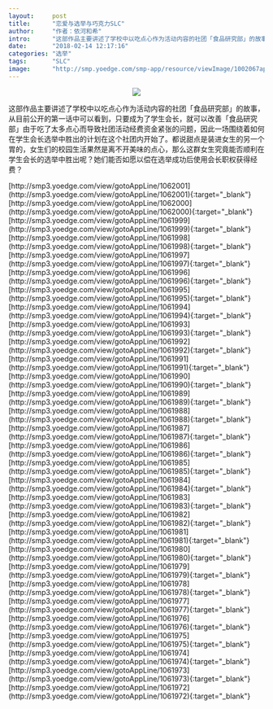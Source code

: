 ```yaml
---
layout:     post
title:      "恋爱与选举与巧克力SLC"
author:     "作者：依河和希"
intro:      "这部作品主要讲述了学校中以吃点心作为活动内容的社团「食品研究部」的故事，从目前公开的第一话中可以看到，只要成为了学生会长，就可以改善「食品研究部」由于吃了太多点心而导致社团活动经费资金紧张的问题，因此一场围绕着如何在学生会长选举中胜出的计划在这个社团内开始了。都说甜点是装进女生的另一个胃的，女生们的校园生活果然是离不开美味的点心，那么这群女生究竟能否顺利在学生会长的选举中胜出呢？她们能否如愿以偿在选举成功后使用会长职权获得经费？"
date:       "2018-02-14 12:17:16"
categories: "选举"
tags:       "SLC"
image:      "http://smp.yoedge.com/smp-app/resource/viewImage/1002067appline.png"
---
```

<div style="text-align: center">
<p><img src="http://smp.yoedge.com/smp-app/resource/viewImage/1002067appline.png"/></p>
</div>
<p class="post-meta">
<span>这部作品主要讲述了学校中以吃点心作为活动内容的社团「食品研究部」的故事，从目前公开的第一话中可以看到，只要成为了学生会长，就可以改善「食品研究部」由于吃了太多点心而导致社团活动经费资金紧张的问题，因此一场围绕着如何在学生会长选举中胜出的计划在这个社团内开始了。都说甜点是装进女生的另一个胃的，女生们的校园生活果然是离不开美味的点心，那么这群女生究竟能否顺利在学生会长的选举中胜出呢？她们能否如愿以偿在选举成功后使用会长职权获得经费？</span>
</p>
[http://smp3.yoedge.com/view/gotoAppLine/1062001](http://smp3.yoedge.com/view/gotoAppLine/1062001){:target="_blank"}
[http://smp3.yoedge.com/view/gotoAppLine/1062000](http://smp3.yoedge.com/view/gotoAppLine/1062000){:target="_blank"}
[http://smp3.yoedge.com/view/gotoAppLine/1061999](http://smp3.yoedge.com/view/gotoAppLine/1061999){:target="_blank"}
[http://smp3.yoedge.com/view/gotoAppLine/1061998](http://smp3.yoedge.com/view/gotoAppLine/1061998){:target="_blank"}
[http://smp3.yoedge.com/view/gotoAppLine/1061997](http://smp3.yoedge.com/view/gotoAppLine/1061997){:target="_blank"}
[http://smp3.yoedge.com/view/gotoAppLine/1061996](http://smp3.yoedge.com/view/gotoAppLine/1061996){:target="_blank"}
[http://smp3.yoedge.com/view/gotoAppLine/1061995](http://smp3.yoedge.com/view/gotoAppLine/1061995){:target="_blank"}
[http://smp3.yoedge.com/view/gotoAppLine/1061994](http://smp3.yoedge.com/view/gotoAppLine/1061994){:target="_blank"}
[http://smp3.yoedge.com/view/gotoAppLine/1061993](http://smp3.yoedge.com/view/gotoAppLine/1061993){:target="_blank"}
[http://smp3.yoedge.com/view/gotoAppLine/1061992](http://smp3.yoedge.com/view/gotoAppLine/1061992){:target="_blank"}
[http://smp3.yoedge.com/view/gotoAppLine/1061991](http://smp3.yoedge.com/view/gotoAppLine/1061991){:target="_blank"}
[http://smp3.yoedge.com/view/gotoAppLine/1061990](http://smp3.yoedge.com/view/gotoAppLine/1061990){:target="_blank"}
[http://smp3.yoedge.com/view/gotoAppLine/1061989](http://smp3.yoedge.com/view/gotoAppLine/1061989){:target="_blank"}
[http://smp3.yoedge.com/view/gotoAppLine/1061988](http://smp3.yoedge.com/view/gotoAppLine/1061988){:target="_blank"}
[http://smp3.yoedge.com/view/gotoAppLine/1061987](http://smp3.yoedge.com/view/gotoAppLine/1061987){:target="_blank"}
[http://smp3.yoedge.com/view/gotoAppLine/1061986](http://smp3.yoedge.com/view/gotoAppLine/1061986){:target="_blank"}
[http://smp3.yoedge.com/view/gotoAppLine/1061985](http://smp3.yoedge.com/view/gotoAppLine/1061985){:target="_blank"}
[http://smp3.yoedge.com/view/gotoAppLine/1061984](http://smp3.yoedge.com/view/gotoAppLine/1061984){:target="_blank"}
[http://smp3.yoedge.com/view/gotoAppLine/1061983](http://smp3.yoedge.com/view/gotoAppLine/1061983){:target="_blank"}
[http://smp3.yoedge.com/view/gotoAppLine/1061982](http://smp3.yoedge.com/view/gotoAppLine/1061982){:target="_blank"}
[http://smp3.yoedge.com/view/gotoAppLine/1061981](http://smp3.yoedge.com/view/gotoAppLine/1061981){:target="_blank"}
[http://smp3.yoedge.com/view/gotoAppLine/1061980](http://smp3.yoedge.com/view/gotoAppLine/1061980){:target="_blank"}
[http://smp3.yoedge.com/view/gotoAppLine/1061979](http://smp3.yoedge.com/view/gotoAppLine/1061979){:target="_blank"}
[http://smp3.yoedge.com/view/gotoAppLine/1061978](http://smp3.yoedge.com/view/gotoAppLine/1061978){:target="_blank"}
[http://smp3.yoedge.com/view/gotoAppLine/1061977](http://smp3.yoedge.com/view/gotoAppLine/1061977){:target="_blank"}
[http://smp3.yoedge.com/view/gotoAppLine/1061976](http://smp3.yoedge.com/view/gotoAppLine/1061976){:target="_blank"}
[http://smp3.yoedge.com/view/gotoAppLine/1061975](http://smp3.yoedge.com/view/gotoAppLine/1061975){:target="_blank"}
[http://smp3.yoedge.com/view/gotoAppLine/1061974](http://smp3.yoedge.com/view/gotoAppLine/1061974){:target="_blank"}
[http://smp3.yoedge.com/view/gotoAppLine/1061973](http://smp3.yoedge.com/view/gotoAppLine/1061973){:target="_blank"}
[http://smp3.yoedge.com/view/gotoAppLine/1061972](http://smp3.yoedge.com/view/gotoAppLine/1061972){:target="_blank"}


